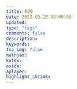 ```yaml
---
title: 标签
date: 2020-05-16 00:00:00
updated:
type: "tags"
comments: false
description:
keywords:
top_img: false
mathjax:
katex:
aside:
aplayer:
highlight_shrink:
---
```

